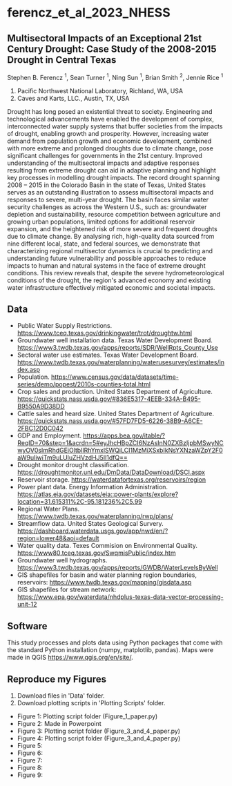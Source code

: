 # ferencz_et_al_2023_NHESS

## Multisectoral Impacts of an Exceptional 21st Century Drought: Case Study of the 2008-2015 Drought in Central Texas
Stephen B. Ferencz <sup>1</sup>, Sean Turner <sup>1</sup>, Ning Sun <sup>1</sup>, Brian Smith <sup>2</sup>, Jennie Rice <sup>1</sup> 
1. Pacific Northwest National Laboratory, Richland, WA, USA
2. Caves and Karts, LLC., Austin, TX, USA

Drought has long posed an existential threat to society. Engineering and technological advancements have enabled the development of complex, interconnected water supply systems that buffer societies from the impacts of drought, enabling growth and prosperity. However, increasing water demand from population growth and economic development, combined with more extreme and prolonged droughts due to climate change, pose significant challenges for governments in the 21st century. Improved understanding of the multisectoral impacts and adaptive responses resulting from extreme drought can aid in adaptive planning and highlight key processes in modelling drought impacts. The record drought spanning 2008 – 2015 in the Colorado Basin in the state of Texas, United States serves as an outstanding illustration to assess multisectoral impacts and responses to severe, multi-year drought. The basin faces similar water security challenges as across the Western U.S., such as: groundwater depletion and sustainability, resource competition between agriculture and growing urban populations, limited options for additional reservoir expansion, and the heightened risk of more severe and frequent droughts due to climate change. By analysing rich, high-quality data sourced from nine different local, state, and federal sources, we demonstrate that characterizing regional multisector dynamics is crucial to predicting and understanding future vulnerability and possible approaches to reduce impacts to human and natural systems in the face of extreme drought conditions. This review reveals that, despite the severe hydrometeorological conditions of the drought, the region's advanced economy and existing water infrastructure effectively mitigated economic and societal impacts. 

## Data 
- Public Water Supply Restrictions. https://www.tceq.texas.gov/drinkingwater/trot/droughtw.html
- Groundwater well installation data. Texas Water Development Board. https://www3.twdb.texas.gov/apps/reports/SDR/WellRpts_County_Use
- Sectoral water use estimates. Texas Water Development Board. https://www.twdb.texas.gov/waterplanning/waterusesurvey/estimates/index.asp
- Population. https://www.census.gov/data/datasets/time-series/demo/popest/2010s-counties-total.html
- Crop sales and production. United States Department of Agriculture. https://quickstats.nass.usda.gov/#836E5317-4EEB-334A-B495-B9550A9D38DD
- Cattle sales and heard size. United States Department of Agriculture. https://quickstats.nass.usda.gov/#57FD7FD5-6226-38B9-A6CE-2FBC12D0C042
- GDP and Employment. https://apps.bea.gov/itable/?ReqID=70&step=1&acrdn=5#eyJhcHBpZCI6NzAsInN0ZXBzIjpbMSwyNCwyOV0sImRhdGEiOltbIlRhYmxlSWQiLCI1MzMiXSxbIkNsYXNzaWZpY2F0aW9uIiwiTm9uLUluZHVzdHJ5Il1dfQ==
- Drought monitor drought classification. https://droughtmonitor.unl.edu/DmData/DataDownload/DSCI.aspx
- Reservoir storage. https://waterdatafortexas.org/reservoirs/region
- Power plant data. Energy Information Administration. https://atlas.eia.gov/datasets/eia::power-plants/explore?location=31.615311%2C-95.181236%2C5.99
- Regional Water Plans. https://www.twdb.texas.gov/waterplanning/rwp/plans/
- Streamflow data. United States Geological Survery. https://dashboard.waterdata.usgs.gov/app/nwd/en/?region=lower48&aoi=default
- Water quality data. Texes Commision on Environmental Quality. https://www80.tceq.texas.gov/SwqmisPublic/index.htm
- Groundwater well hydrographs. https://www3.twdb.texas.gov/apps/reports/GWDB/WaterLevelsByWell
- GIS shapefiles for basin and water planning region boundaries, reservoirs: https://www.twdb.texas.gov/mapping/gisdata.asp
- GIS shapefiles for stream network: https://www.epa.gov/waterdata/nhdplus-texas-data-vector-processing-unit-12
  
## Software 
This study processes and plots data using Python packages that come with the standard Python installation (numpy, matplotlib, pandas). 
Maps were made in QGIS https://www.qgis.org/en/site/. 

## Reproduce my Figures 
1. Download files in 'Data' folder.
2. Download plotting scripts in 'Plotting Scripts' folder. 

- Figure 1: Plotting script folder (Figure_1_paper.py)
- Figure 2: Made in Powerpoint
- Figure 3: Plotting script folder (Figure_3_and_4_paper.py)
- Figure 4: Plotting script folder (Figure_3_and_4_paper.py)
- Figure 5: 
- Figure 6:
- Figure 7:
- Figure 8:
- Figure 9: 



